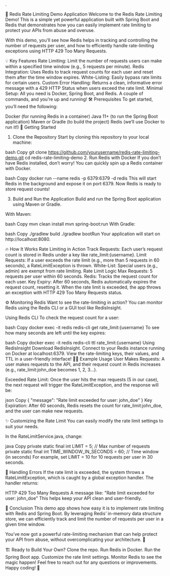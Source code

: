 .

🚀 Redis Rate Limiting Demo Application
Welcome to the Redis Rate Limiting Demo! This is a simple yet powerful application built with Spring Boot and Redis that demonstrates how you can easily implement rate limiting to protect your APIs from abuse and overuse.

With this demo, you’ll see how Redis helps in tracking and controlling the number of requests per user, and how to efficiently handle rate-limiting exceptions using HTTP 429 Too Many Requests.

💡 Key Features
Rate Limiting: Limit the number of requests users can make within a specified time window (e.g., 5 requests per minute).
Redis Integration: Uses Redis to track request counts for each user and reset them after the time window expires.
White-Listing: Easily bypass rate limits for certain users.
Custom Error Handling: Returns a clean, informative error message with a 429 HTTP Status when users exceed the rate limit.
Minimal Setup: All you need is Docker, Spring Boot, and Redis. A couple of commands, and you’re up and running!
🛠 Prerequisites
To get started, you’ll need the following:

Docker (for running Redis in a container)
Java 11+ (to run the Spring Boot application)
Maven or Gradle (to build the project)
Redis (we’ll use Docker to run it!)
🚀 Getting Started
1. Clone the Repository
Start by cloning this repository to your local machine:

bash
Copy
git clone https://github.com/yourusername/redis-rate-limiting-demo.git
cd redis-rate-limiting-demo
2. Run Redis with Docker
If you don’t have Redis installed, don’t worry! You can quickly spin up a Redis container with Docker.

bash
Copy
docker run --name redis -p 6379:6379 -d redis
This will start Redis in the background and expose it on port 6379. Now Redis is ready to store request counts!

3. Build and Run the Application
Build and run the Spring Boot application using Maven or Gradle.

With Maven:

bash
Copy
mvn clean install
mvn spring-boot:run
With Gradle:

bash
Copy
./gradlew build
./gradlew bootRun
Your application will start on http://localhost:8080.

🔥 How It Works
Rate Limiting in Action
Track Requests: Each user’s request count is stored in Redis under a key like rate_limit:{username}.
Limit Requests: If a user exceeds the rate limit (e.g., more than 5 requests in 60 seconds), a RateLimitException is thrown.
White-List: Special users (e.g., admin) are exempt from rate limiting.
Rate Limit Logic
Max Requests: 5 requests per user within 60 seconds.
Redis: Tracks the request count for each user.
Key Expiry: After 60 seconds, Redis automatically expires the request count, resetting it.
When the rate limit is exceeded, the app throws an exception with HTTP 429 Too Many Requests status.

⚙️ Monitoring Redis
Want to see the rate-limiting in action? You can monitor Redis using the Redis CLI or a GUI tool like RedisInsight.

Using Redis CLI
To check the request count for a user:

bash
Copy
docker exec -it redis redis-cli get rate_limit:{username}
To see how many seconds are left until the key expires:

bash
Copy
docker exec -it redis redis-cli ttl rate_limit:{username}
Using RedisInsight
Download RedisInsight.
Connect to your Redis instance running on Docker at localhost:6379.
View the rate-limiting keys, their values, and TTL in a user-friendly interface!
🧑‍💻 Example Usage
User Makes Requests: A user makes requests to the API, and their request count in Redis increases (e.g., rate_limit:john_doe becomes 1, 2, 3...).

Exceeded Rate Limit: Once the user hits the max requests (5 in our case), the next request will trigger the RateLimitException, and the response will be:

json
Copy
{
  "message": "Rate limit exceeded for user: john_doe"
}
Key Expiration: After 60 seconds, Redis resets the count for rate_limit:john_doe, and the user can make new requests.

✨ Customizing the Rate Limit
You can easily modify the rate limit settings to suit your needs.

In the RateLimitService.java, change:

java
Copy
private static final int LIMIT = 5; // Max number of requests
private static final int TIME_WINDOW_IN_SECONDS = 60; // Time window (in seconds)
For example, set LIMIT = 10 for 10 requests per user in 30 seconds.

🔧 Handling Errors
If the rate limit is exceeded, the system throws a RateLimitException, which is caught by a global exception handler. The handler returns:

HTTP 429 Too Many Requests
A message like: "Rate limit exceeded for user: john_doe"
This helps keep your API clean and user-friendly.

🎨 Conclusion
This demo app shows how easy it is to implement rate limiting with Redis and Spring Boot. By leveraging Redis’ in-memory data structure store, we can efficiently track and limit the number of requests per user in a given time window.

You’ve now got a powerful rate-limiting mechanism that can help protect your API from abuse, without overcomplicating your architecture. 🚀

🏗️ Ready to Build Your Own?
Clone the repo.
Run Redis in Docker.
Run the Spring Boot app.
Customize the rate limit settings.
Monitor Redis to see the magic happen!
Feel free to reach out for any questions or improvements. Happy coding! 🚀

